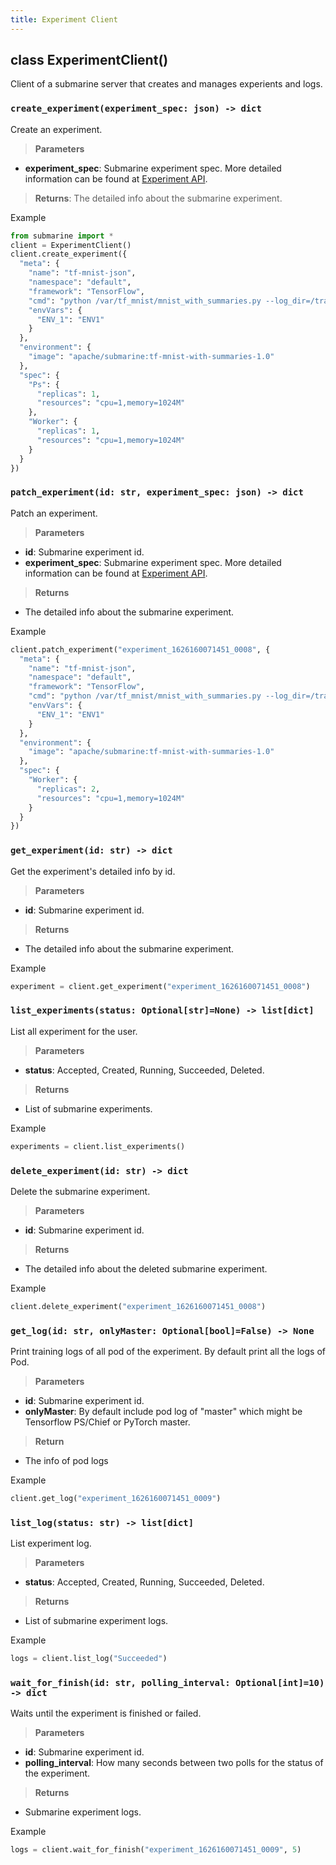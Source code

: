 ```yaml
---
title: Experiment Client
---
```


<!--
Licensed to the Apache Software Foundation (ASF) under one
or more contributor license agreements.  See the NOTICE file
distributed with this work for additional information
regarding copyright ownership.  The ASF licenses this file
to you under the Apache License, Version 2.0 (the
"License"); you may not use this file except in compliance
with the License.  You may obtain a copy of the License at

  http://www.apache.org/licenses/LICENSE-2.0

Unless required by applicable law or agreed to in writing,
software distributed under the License is distributed on an
"AS IS" BASIS, WITHOUT WARRANTIES OR CONDITIONS OF ANY
KIND, either express or implied.  See the License for the
specific language governing permissions and limitations
under the License.
-->

## class ExperimentClient()

Client of a submarine server that creates and manages experients and logs.

### `create_experiment(experiment_spec: json) -> dict`

Create an experiment.
> **Parameters**
  - **experiment_spec**: Submarine experiment spec. More detailed information can be found at [Experiment API](../api/experiment.md).

> **Returns**: The detailed info about the submarine experiment.

Example

```python
from submarine import *
client = ExperimentClient()
client.create_experiment({
  "meta": {
    "name": "tf-mnist-json",
    "namespace": "default",
    "framework": "TensorFlow",
    "cmd": "python /var/tf_mnist/mnist_with_summaries.py --log_dir=/train/log --learning_rate=0.01 --batch_size=150",
    "envVars": {
      "ENV_1": "ENV1"
    }
  },
  "environment": {
    "image": "apache/submarine:tf-mnist-with-summaries-1.0"
  },
  "spec": {
    "Ps": {
      "replicas": 1,
      "resources": "cpu=1,memory=1024M"
    },
    "Worker": {
      "replicas": 1,
      "resources": "cpu=1,memory=1024M"
    }
  }
})
```

### `patch_experiment(id: str, experiment_spec: json) -> dict`

Patch an experiment.
> **Parameters**
  - **id**: Submarine experiment id. 
  - **experiment_spec**: Submarine experiment spec. More detailed information can be found at [Experiment API](../api/experiment.md).


> **Returns**
  - The detailed info about the submarine experiment.

Example

```python
client.patch_experiment("experiment_1626160071451_0008", {
  "meta": {
    "name": "tf-mnist-json",
    "namespace": "default",
    "framework": "TensorFlow",
    "cmd": "python /var/tf_mnist/mnist_with_summaries.py --log_dir=/train/log --learning_rate=0.01 --batch_size=150",
    "envVars": {
      "ENV_1": "ENV1"
    }
  },
  "environment": {
    "image": "apache/submarine:tf-mnist-with-summaries-1.0"
  },
  "spec": {
    "Worker": {
      "replicas": 2,
      "resources": "cpu=1,memory=1024M"
    }
  }
})
```

### `get_experiment(id: str) -> dict`

Get the experiment's detailed info by id.
> **Parameters**
  - **id**: Submarine experiment id.

> **Returns**
  - The detailed info about the submarine experiment.

Example

```python
experiment = client.get_experiment("experiment_1626160071451_0008")
```

### `list_experiments(status: Optional[str]=None) -> list[dict]`

List all experiment for the user.
> **Parameters**
  - **status**: Accepted, Created, Running, Succeeded, Deleted.

> **Returns**
  - List of submarine experiments.

Example

```python
experiments = client.list_experiments()
```

### `delete_experiment(id: str) -> dict`

Delete the submarine experiment.
> **Parameters**
  - **id**: Submarine experiment id.

> **Returns**
  - The detailed info about the deleted submarine experiment.

Example

```python
client.delete_experiment("experiment_1626160071451_0008")
```

### `get_log(id: str, onlyMaster: Optional[bool]=False) -> None`

Print training logs of all pod of the experiment.
By default print all the logs of Pod.

> **Parameters**
  - **id**: Submarine experiment id.
  - **onlyMaster**: By default include pod log of "master" which might be Tensorflow PS/Chief or PyTorch master.

> **Return**
  - The info of pod logs

Example

```python
client.get_log("experiment_1626160071451_0009")
```

### `list_log(status: str) -> list[dict]`

List experiment log.
> **Parameters**
  - **status**: Accepted, Created, Running, Succeeded, Deleted.

> **Returns**
  - List of submarine experiment logs.

Example

```python
logs = client.list_log("Succeeded")
```

### `wait_for_finish(id: str, polling_interval: Optional[int]=10) -> dict`

Waits until the experiment is finished or failed.
> **Parameters**
  - **id**: Submarine experiment id.
  - **polling_interval**: How many seconds between two polls for the status of the experiment.

> **Returns**
  - Submarine experiment logs.

Example

```python
logs = client.wait_for_finish("experiment_1626160071451_0009", 5)
```

